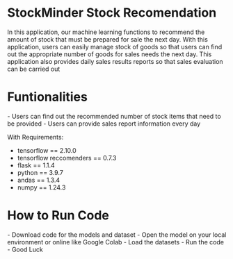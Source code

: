 <h1>StockMinder Stock Recomendation</h1>
In this application, our machine learning functions to recommend the amount of stock that must be prepared for sale the next day. With this application, users can easily manage stock of goods so that users can find out the appropriate number of goods for sales needs the next day. This application also provides daily sales results reports so that sales evaluation can be carried out

<h1> Funtionalities</h1>
 - Users can find out the recommended number of stock items that need to be provided 
 - Users can provide sales report information every day

With Requirements:
- tensorflow == 2.10.0
- tensorflow reccomenders == 0.7.3
- flask == 1.1.4
- python == 3.9.7
- andas == 1.3.4
- numpy == 1.24.3

<h1> How to Run Code</h1>
- Download code for the models and dataset
- Open the model on your local environment or online like Google Colab 
- Load the datasets
- Run the code
- Good Luck
